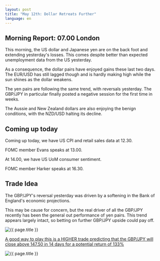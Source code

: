 ```yaml
---
layout: post
title: "May 12th: Dollar Retreats Further"
language: en
---
```

## Morning Report: 07.00 London

This morning, the US dollar and Japanese yen are on the back foot and extending yesterday's losses. This comes despite better than expected unemployment data from the US yesterday. 

As a consequence, the dollar pairs have enjoyed gains these last two days. The EUR/USD has still lagged though and is hardly making high while the sun shines as the dollar weakens. 

The yen pairs are following the same trend, with reversals yesterday. The GBP/JPY in particular finally posted a negative session for the first time in weeks. 

The Aussie and New Zealand dollars are also enjoying the benign conditions, with the NZD/USD halting its decline.


## Coming up today

Coming up today, we have US CPI and retail sales data at 12.30. 

FOMC member Evans speaks at 13.00. 

At 14.00, we have US UoM consumer sentiment.

FOMC member Harker speaks at 16.30.


## Trade Idea

The GBP/JPY's reversal yesterday was driven by a softening in the Bank of England's economic projections. 

This may be cause for concern, but the real driver of all the GBP/JPY recently has been the general out performance of yen pairs. This trend appears largely intact, so betting on further GBP/JPY upside could pay off.  


<img class="post-image" src="{{ site.url }}/images/2017-05-12_07-28-53.jpg" alt="{{ page.title }}" title="{{ page.title }}">

<a href="%LINK%%?currency=GBP&market=forex&underlying=frxGBPJPY&formname=higherlower&duration_amount=14&duration_units=d&amount=10&amount_type=payout&expiry_type=duration&barrier=147.50" target="_blank">A good way to play this is a HIGHER trade predicting that the GBP/JPY will close above 147.50 in 14 days for a potential return of 133%</a>

<img class="post-image" src="{{ site.url }}/images/2017-05-12_07-36-19.jpg" alt="{{ page.title }}" title="{{ page.title }}">